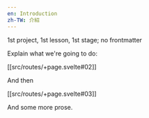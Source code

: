```yaml
---
en: Introduction
zh-TW: 介紹
---
```


1st project, 1st lesson, 1st stage; no frontmatter

Explain what we're going to do:

[[src/routes/+page.svelte#02]]  

And then

[[src/routes/+page.svelte#03]]  

And some more prose.
